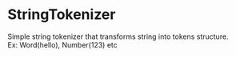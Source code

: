 # StringTokenizer

Simple string tokenizer that transforms string into tokens structure.  
Ex: Word(hello), Number(123)  etc 
